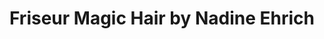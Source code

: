---
title: "Friseur Magic Hair by Nadine Ehrich"
url: /hofstetten/friseur-magic-hair-by-nadine-ehrich/
shop: Friseur
---